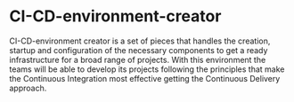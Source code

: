 # CI-CD-environment-creator
CI-CD-environment creator is a set of pieces that handles the creation, startup and configuration of the necessary components to get a ready infrastructure for a broad range of projects. With this environment the teams will be able to develop its projects following the principles that make the Continuous Integration most effective getting the Continuous Delivery approach.
